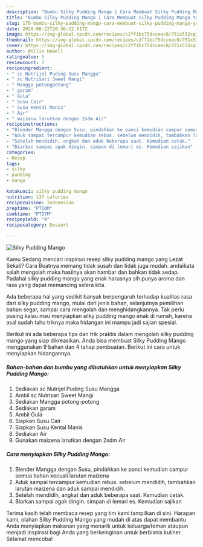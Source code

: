 ```yaml
---
description: "Bumbu Silky Pudding Mango | Cara Membuat Silky Pudding Mango Yang Bisa Manjain Lidah"
title: "Bumbu Silky Pudding Mango | Cara Membuat Silky Pudding Mango Yang Bisa Manjain Lidah"
slug: 170-bumbu-silky-pudding-mango-cara-membuat-silky-pudding-mango-yang-bisa-manjain-lidah
date: 2020-08-22T20:36:12.617Z
image: https://img-global.cpcdn.com/recipes/c2ff1bc75dcceec0/751x532cq70/silky-pudding-mango-foto-resep-utama.jpg
thumbnail: https://img-global.cpcdn.com/recipes/c2ff1bc75dcceec0/751x532cq70/silky-pudding-mango-foto-resep-utama.jpg
cover: https://img-global.cpcdn.com/recipes/c2ff1bc75dcceec0/751x532cq70/silky-pudding-mango-foto-resep-utama.jpg
author: Willie Howell
ratingvalue: 3
reviewcount: 7
recipeingredient:
- " sc Nutrijel Puding Susu Mangga"
- " sc Nutrisari Sweet Mangi"
- " Mangga potongpotong"
- " garam"
- " Gula"
- " Susu Cair"
- " Susu Kental Manis"
- " Air"
- " maizena larutkan dengan 2sdm Air"
recipeinstructions:
- "Blender Mangga dengan Susu, pindahkan ke panci kemudian campur semua bahan kecuali larutan maizena"
- "Aduk sampai tercampur kemudian rebus. sebelum mendidih, tambahkan larutan maizena dan aduk sampai mendidih."
- "Setelah mendidih, angkat dan aduk beberapa saat. Kemudian cetak."
- "Biarkan sampai agak dingin. simpan di lemari es. Kemudian sajikan"
categories:
- Resep
tags:
- silky
- pudding
- mango

katakunci: silky pudding mango 
nutrition: 137 calories
recipecuisine: Indonesian
preptime: "PT10M"
cooktime: "PT37M"
recipeyield: "4"
recipecategory: Dessert

---
```



![Silky Pudding Mango](https://img-global.cpcdn.com/recipes/c2ff1bc75dcceec0/751x532cq70/silky-pudding-mango-foto-resep-utama.jpg)

Kamu Sedang mencari inspirasi resep silky pudding mango yang Lezat Sekali? Cara Buatnya memang tidak susah dan tidak juga mudah. andaikata salah mengolah maka hasilnya akan hambar dan bahkan tidak sedap. Padahal silky pudding mango yang enak harusnya sih punya aroma dan rasa yang dapat memancing selera kita.

Ada beberapa hal yang sedikit banyak berpengaruh terhadap kualitas rasa dari silky pudding mango, mulai dari jenis bahan, selanjutnya pemilihan bahan segar, sampai cara mengolah dan menghidangkannya. Tak perlu pusing kalau mau menyiapkan silky pudding mango enak di rumah, karena asal sudah tahu triknya maka hidangan ini mampu jadi sajian spesial.




Berikut ini ada beberapa tips dan trik praktis dalam mengolah silky pudding mango yang siap dikreasikan. Anda bisa membuat Silky Pudding Mango menggunakan 9 bahan dan 4 tahap pembuatan. Berikut ini cara untuk menyiapkan hidangannya.

<!--inarticleads1-->

##### Bahan-bahan dan bumbu yang dibutuhkan untuk menyiapkan Silky Pudding Mango:

1. Sediakan  sc Nutrijel Puding Susu Mangga
1. Ambil  sc Nutrisari Sweet Mangi
1. Sediakan  Mangga potong-potong
1. Sediakan  garam
1. Ambil  Gula
1. Siapkan  Susu Cair
1. Siapkan  Susu Kental Manis
1. Sediakan  Air
1. Gunakan  maizena larutkan dengan 2sdm Air




<!--inarticleads2-->

##### Cara menyiapkan Silky Pudding Mango:

1. Blender Mangga dengan Susu, pindahkan ke panci kemudian campur semua bahan kecuali larutan maizena
1. Aduk sampai tercampur kemudian rebus. sebelum mendidih, tambahkan larutan maizena dan aduk sampai mendidih.
1. Setelah mendidih, angkat dan aduk beberapa saat. Kemudian cetak.
1. Biarkan sampai agak dingin. simpan di lemari es. Kemudian sajikan




Terima kasih telah membaca resep yang tim kami tampilkan di sini. Harapan kami, olahan Silky Pudding Mango yang mudah di atas dapat membantu Anda menyiapkan makanan yang menarik untuk keluarga/teman ataupun menjadi inspirasi bagi Anda yang berkeinginan untuk berbisnis kuliner. Selamat mencoba!
